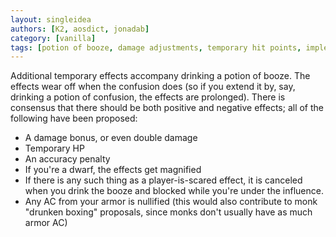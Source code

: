 ```yaml
---
layout: singleidea
authors: [K2, aosdict, jonadab]
category: [vanilla]
tags: [potion of booze, damage adjustments, temporary hit points, implemented in evilhack]
---
```

Additional temporary effects accompany drinking a potion of booze. The effects wear off when the confusion does (so if you extend it by, say, drinking a potion of confusion, the effects are prolonged). There is consensus that there should be both positive and negative effects; all of the following have been proposed:
* A damage bonus, or even double damage
* Temporary HP
* An accuracy penalty
* If you're a dwarf, the effects get magnified
* If there is any such thing as a player-is-scared effect, it is canceled when you drink the booze and blocked while you're under the influence.
* Any AC from your armor is nullified (this would also contribute to monk "drunken boxing" proposals, since monks don't usually have as much armor AC)
